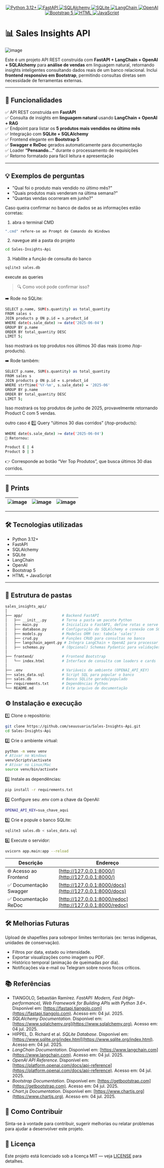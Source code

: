 <p align="center">
  <!-- Python 3.12+ -->
  <a href="https://www.python.org/">
    <img src="https://img.shields.io/badge/Python-3776AB?style=for-the-badge&logo=python&logoColor=white" alt="Python 3.12+" />
  </a>

  <!-- FastAPI -->
  <a href="https://fastapi.tiangolo.com/">
    <img src="https://img.shields.io/badge/FastAPI-009688?style=for-the-badge&logo=fastapi&logoColor=white" alt="FastAPI" />
  </a>

  <!-- SQLAlchemy -->
  <a href="https://www.sqlalchemy.org/">
    <img src="https://img.shields.io/badge/SQLAlchemy-FF4136?style=for-the-badge&logo=sqlalchemy&logoColor=white" alt="SQLAlchemy" />
  </a>

  <!-- SQLite -->
  <a href="https://www.sqlite.org/">
    <img src="https://img.shields.io/badge/SQLite-003B57?style=for-the-badge&logo=sqlite&logoColor=white" alt="SQLite" />
  </a>

  <!-- LangChain -->
  <a href="https://docs.langchain.com/docs/">
    <img src="https://img.shields.io/badge/LangChain-8B4513?style=for-the-badge&logo=python&logoColor=white" alt="LangChain" />
  </a>

  <!-- OpenAI -->
  <a href="https://platform.openai.com/">
    <img src="https://img.shields.io/badge/OpenAI-6A0DAD?style=for-the-badge&logo=openai&logoColor=white" alt="OpenAI" />
  </a>

  <!-- Bootstrap 5 -->
  <a href="https://getbootstrap.com/">
    <img src="https://img.shields.io/badge/Bootstrap-563D7C?style=for-the-badge&logo=bootstrap&logoColor=white" alt="Bootstrap 5" />
  </a>

  <!-- HTML + JavaScript -->
  <a href="https://developer.mozilla.org/en-US/docs/Web/Guide/HTML/HTML5">
    <img src="https://img.shields.io/badge/HTML-E34F26?style=for-the-badge&logo=html5&logoColor=white" alt="HTML" />
  </a>
  <a href="https://developer.mozilla.org/en-US/docs/Web/JavaScript">
    <img src="https://img.shields.io/badge/JavaScript-F7DF1E?style=for-the-badge&logo=javascript&logoColor=black" alt="JavaScript" />
  </a>
</p>

# 📊 Sales Insights API

![image](https://github.com/user-attachments/assets/6d60b318-ae77-4bfb-8991-db27df419be1)


Este é um projeto API REST construída com **FastAPI + LangChain + OpenAI + SQLAlchemy** para **análise de vendas** em linguagem natural, retornando insights inteligentes consultando dados reais de um banco relacional. Inclui **frontend responsivo em Bootstrap**, permitindo consultas diretas sem necessidade de ferramentas externas.

---

## 🚀 Funcionalidades

✅ API REST construída em **FastAPI**  
✅ Consulta de insights em **linguagem natural** usando **LangChain + OpenAI + RAG**  
✅ Endpoint para listar os **5 produtos mais vendidos no último mês**  
✅ Integração com **SQLite + SQLAlchemy**  
✅ Frontend elegante em **Bootstrap 5**  
✅ **Swagger e ReDoc** gerados automaticamente para documentação  
✅ Loader **“Pensando...”** durante o processamento de requisições  
✅ Retorno formatado para fácil leitura e apresentação

---

## 💡 Exemplos de perguntas

- "Qual foi o produto mais vendido no último mês?"
- "Quais produtos mais venderam na última semana?"
- "Quantas vendas ocorreram em junho?"

Caso queira confirmar no banco de dados se as informações estão corretas:
1. abra o terminal CMD
```bash
".cmd" refere-se ao Prompt de Comando do Windows
```

2. navegue até a pasta do projeto
```bash
cd Sales-Insights-Api
```

3. Habilite a função de consulta do banco
```bash
sqlite3 sales.db
```

execute as queries
> 🔍 Como você pode confirmar isso?

➡️ Rode no SQLite:
```bash
SELECT p.name, SUM(s.quantity) as total_quantity
FROM sales s
JOIN products p ON p.id = s.product_id
WHERE date(s.sale_date) >= date('2025-06-04')
GROUP BY p.name
ORDER BY total_quantity DESC
LIMIT 5;
```
Isso mostrará os top produtos nos últimos 30 dias reais (como /top-products).


➡️ Rode também:
```bash
SELECT p.name, SUM(s.quantity) as total_quantity
FROM sales s
JOIN products p ON p.id = s.product_id
WHERE strftime('%Y-%m', s.sale_date) = '2025-06'
GROUP BY p.name
ORDER BY total_quantity DESC
LIMIT 5;
```
Isso mostrará os top produtos de junho de 2025, provavelmente retornando Product C com 5 vendas.

outro caso é 
1️⃣ Query “últimos 30 dias corridos” (/top-products):
```bash
WHERE date(s.sale_date) >= date('2025-06-04')
🔹 Retornou:

Product E | 4
Product D | 3
```
👉 Corresponde ao botão “Ver Top Produtos”, que busca últimos 30 dias corridos.

---

## 📸 Prints

| ![image](https://github.com/user-attachments/assets/79a2b2bf-abce-459b-9637-91f737d08b49) | ![image](https://github.com/user-attachments/assets/27385b06-982f-48b4-8f4e-7ae2e5971f1a) | ![image](https://github.com/user-attachments/assets/78e85b5f-6504-401c-a9fb-11fcd165e1ab) |
|---|---|---|

---

## 🛠️ Tecnologias utilizadas

- Python 3.12+
- FastAPI
- SQLAlchemy
- SQLite
- LangChain
- OpenAI
- Bootstrap 5
- HTML + JavaScript

---

## 📂 Estrutura de pastas

```bash
sales_insights_api/
│
├── app/                  # Backend FastAPI
│   ├── __init__.py       # Torna a pasta um pacote Python
│   ├── main.py           # Inicializa o FastAPI, define rotas e serve frontend
│   ├── database.py       # Configuração do SQLAlchemy e conexão com SQLite
│   ├── models.py         # Modelos ORM (ex: tabela 'sales')
│   ├── crud.py           # Funções CRUD para consultas no banco
│   ├── langchain_agent.py # Integra LangChain + OpenAI para processar perguntas
│   ├── schemas.py        # (Opcional) Schemas Pydantic para validações
│
├── frontend/             # Frontend Bootstrap
│   └── index.html        # Interface de consulta com loaders e cards
│
├── .env                  # Variáveis de ambiente (OPENAI_API_KEY)
├── sales_data.sql        # Script SQL para popular o banco
├── sales.db              # Banco SQLite gerado/populado
├── requirements.txt      # Dependências Python
└── README.md             # Este arquivo de documentação
```

## ⚙️ Instalação e execução
1️⃣ Clone o repositório:
```bash
git clone https://github.com/seuusuario/Sales-Insights-Api.git
cd Sales-Insights-Api
```

2️⃣ Crie o ambiente virtual:
```bash
python -m venv venv
# Ativar no Windows
venv\Scripts\activate
# Ativar no Linux/Mac
source venv/bin/activate
```

3️⃣ Instale as dependências:
```bash
pip install -r requirements.txt
```

4️⃣ Configure seu .env com a chave da OpenAI:
```bash
OPENAI_API_KEY=sua_chave_aqui
```

5️⃣ Crie e popule o banco SQLite:
```bash
sqlite3 sales.db < sales_data.sql
```

6️⃣ Execute o servidor:
```bash
uvicorn app.main:app --reload
```

| **Descrição**                     | **Endereço**                                     |
|----------------------------------|--------------------------------------------------|
| 🌐 Acesso ao Frontend           | [http://127.0.0.1:8000/](http://127.0.0.1:8000/)       |
| ✅ Documentação Swagger           | [http://127.0.0.1:8000/docs](http://127.0.0.1:8000/docs)          |
| ✅ Documentação ReDoc             | [http://127.0.0.1:8000/redoc](http://127.0.0.1:8000/redoc)        |

## 🛠️ Melhorias Futuras
Upload de shapefiles para sobrepor limites territoriais (ex: terras indígenas, unidades de conservação).

- Filtros por data, estado ou intensidade.
- Exportar visualizações como imagem ou PDF.
- Histórico temporal (animação de queimadas por dia).
- Notificações via e-mail ou Telegram sobre novos focos críticos.

## 📚 Referências
- TIANGOLO, Sebastián Ramírez. *FastAPI: Modern, Fast (High-performance), Web Framework for Building APIs with Python 3.6+*. Disponível em: [https://fastapi.tiangolo.com](https://fastapi.tiangolo.com). Acesso em: 04 jul. 2025.
- *SQLAlchemy Documentation*. Disponível em: [https://www.sqlalchemy.org](https://www.sqlalchemy.org). Acesso em: 04 jul. 2025.
- HIPPEL, D. Richard et al. *SQLite Database*. Disponível em: [https://www.sqlite.org/index.html](https://www.sqlite.org/index.html). Acesso em: 04 jul. 2025.
- *LangChain Documentation*. Disponível em: [https://www.langchain.com](https://www.langchain.com). Acesso em: 04 jul. 2025.
- *OpenAI API Reference*. Disponível em: [https://platform.openai.com/docs/api-reference](https://platform.openai.com/docs/api-reference). Acesso em: 04 jul. 2025.
- *Bootstrap Documentation*. Disponível em: [https://getbootstrap.com](https://getbootstrap.com). Acesso em: 04 jul. 2025.
- *Chart.js Documentation*. Disponível em: [https://www.chartjs.org](https://www.chartjs.org). Acesso em: 04 jul. 2025.


## 🤝 Como Contribuir
Sinta-se à vontade para contribuir, sugerir melhorias ou relatar problemas para ajudar a desenvolver este projeto.

## 📄 Licença
Este projeto está licenciado sob a licença MIT — veja [LICENSE](https://github.com/github/gitignore/blob/main/LICENSE) para detalhes.
